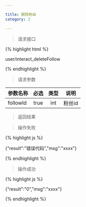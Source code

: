 ```yaml
---

title: 删除粉丝
category: 2

---
```


> 请求接口

{% highlight html %}

user/interact_deleteFollow

{% endhighlight %}

> 请求参数

|参数名称			|必选		|类型		|说明									
|-------------------|:---------:|:---------:|--------------------------------------------
|followId			|true		|int		|粉丝id

> 返回结果

> 操作失败

{% highlight js %}

{"result":"错误代码","msg":"xxxx"}

{% endhighlight %}

> 操作成功

{% highlight js %}

{"result":"0","msg":"xxxx"}

{% endhighlight %}

